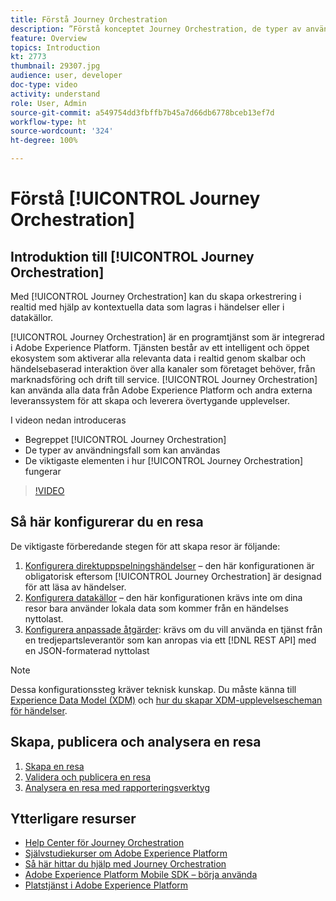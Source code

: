 ```yaml
---
title: Förstå Journey Orchestration
description: ”Förstå konceptet Journey Orchestration, de typer av användningsfall som det möjliggör och de viktigaste elementen i hur Journey Orchestration fungerar.”
feature: Overview
topics: Introduction
kt: 2773
thumbnail: 29307.jpg
audience: user, developer
doc-type: video
activity: understand
role: User, Admin
source-git-commit: a549754dd3fbffb7b45a7d66db6778bceb13ef7d
workflow-type: ht
source-wordcount: '324'
ht-degree: 100%

---
```



# Förstå [!UICONTROL Journey Orchestration]

## Introduktion till [!UICONTROL Journey Orchestration]

Med [!UICONTROL Journey Orchestration] kan du skapa orkestrering i realtid med hjälp av kontextuella data som lagras i händelser eller i datakällor.

[!UICONTROL Journey Orchestration] är en programtjänst som är integrerad i Adobe Experience Platform. Tjänsten består av ett intelligent och öppet ekosystem som aktiverar alla relevanta data i realtid genom skalbar och händelsebaserad interaktion över alla kanaler som företaget behöver, från marknadsföring och drift till service. [!UICONTROL Journey Orchestration] kan använda alla data från Adobe Experience Platform och andra externa leveranssystem för att skapa och leverera övertygande upplevelser.

I videon nedan introduceras

* Begreppet [!UICONTROL Journey Orchestration]
* De typer av användningsfall som kan användas
* De viktigaste elementen i hur [!UICONTROL Journey Orchestration] fungerar

>[!VIDEO](https://video.tv.adobe.com/v/29307?quality=12)

## Så här konfigurerar du en resa

De viktigaste förberedande stegen för att skapa resor är följande:

1. [Konfigurera direktuppspelningshändelser](/help/configuring-journey-orchestration/configure-streaming-events.md) – den här konfigurationen är obligatorisk eftersom [!UICONTROL Journey Orchestration] är designad för att läsa av händelser.
1. [Konfigurera datakällor](/help/configuring-journey-orchestration/configure-data-sources.md) – den här konfigurationen krävs inte om dina resor bara använder lokala data som kommer från en händelses nyttolast.
1. [Konfigurera anpassade åtgärder](/help/configuring-journey-orchestration/configure-actions.md): krävs om du vill använda en tjänst från en tredjepartsleverantör som kan anropas via ett [!DNL REST API] med en JSON-formaterad nyttolast

>[!NOTE]
>
>Dessa konfigurationssteg kräver teknisk kunskap. Du måste känna till [Experience Data Model (XDM)](https://experienceleague.adobe.com/docs/platform-learn/tutorials/schemas/schemas-and-experience-data-model.html?lang=sv) och [hur du skapar XDM-upplevelsescheman för händelser](https://experienceleague.adobe.com/docs/platform-learn/tutorials/schemas/create-schemas.html?lang=sv).

## Skapa, publicera och analysera en resa

1. [Skapa en resa](/help/building-a-journey/creating-a-journey.md)
1. [Validera och publicera en resa](/help/validate-and-publish-a-journey.md)
1. [Analysera en resa med rapporteringsverktyg](/help/analyze-a-journey-via-reporting-tools.md)

## Ytterligare resurser

* [Help Center för Journey Orchestration](https://experienceleague.adobe.com/docs/journeys/using/journey-orchestration-home.html?lang=sv)
* [Självstudiekurser om Adobe Experience Platform](https://experienceleague.adobe.com/docs/platform-learn/tutorials/overview.html?lang=sv)
* [Så här hittar du hjälp med Journey Orchestration](/help/understanding-journey-orchestration.md)
* [Adobe Experience Platform Mobile SDK – börja använda](https://experienceleague.adobe.com/docs/mobile-sdk-learn/tutorials/fundamentals/understanding-the-mobile-sdks.html?lang=sv)
* [Platstjänst i Adobe Experience Platform](https://experienceleague.adobe.com/docs/places/using/home.html?lang=sv)
